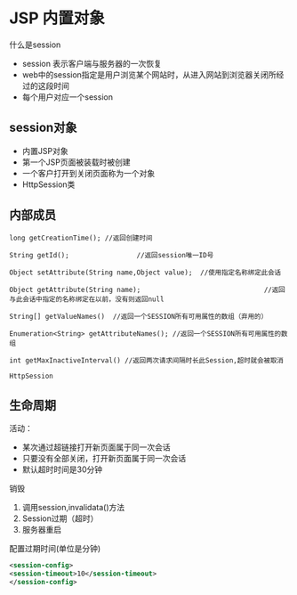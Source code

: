 # JSP 内置对象

什么是session
+ session 表示客户端与服务器的一次恢复
+ web中的session指定是用户浏览某个网站时，从进入网站到浏览器关闭所经过的这段时间
+ 每个用户对应一个session

## session对象

+ 内置JSP对象
+ 第一个JSP页面被装载时被创建
+ 一个客户打开到关闭页面称为一个对象
+ HttpSession类


## 内部成员
```
long getCreationTime(); //返回创建时间

String getId();					//返回session唯一ID号

Object setAttribute(String name,Object value);  //使用指定名称绑定此会话

Object getAttribute(String name);			 					//返回与此会话中指定的名称绑定在以前，没有则返回null

String[] getValueNames()  //返回一个SESSION所有可用属性的数组（弃用的）

Enumeration<String> getAttributeNames(); //返回一个SESSION所有可用属性的数组

int getMaxInactiveInterval() //返回两次请求间隔时长此Session,超时就会被取消

HttpSession
```

## 生命周期
活动：

+ 某次通过超链接打开新页面属于同一次会话
+ 只要没有全部关闭，打开新页面属于同一次会话
+ 默认超时时间是30分钟

销毁
1. 调用session,invalidata()方法
2. Session过期（超时）
3. 服务器重启

配置过期时间(单位是分钟)
```xml
<session-config>
<session-timeout>10</session-timeout>
</session-config>		
```

